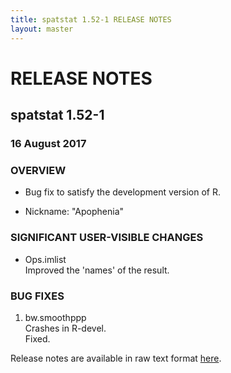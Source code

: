 ```yaml
---
title: spatstat 1.52-1 RELEASE NOTES
layout: master
---
```


# RELEASE NOTES

## spatstat 1.52-1

### 16 August 2017

   

### OVERVIEW

 * Bug fix to satisfy the development version of R.

 * Nickname: "Apophenia"

### SIGNIFICANT USER-VISIBLE CHANGES

 * Ops.imlist  
    Improved the 'names' of the result.

### BUG FIXES

1. bw.smoothppp  
     Crashes in R-devel.  
     Fixed.

Release notes are available in raw text format [here](spatstat-1.52-1.txt).
